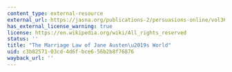 ```yaml
---
content_type: external-resource
external_url: https://jasna.org/publications-2/persuasions-online/vol36no1/bailey/
has_external_license_warning: true
license: https://en.wikipedia.org/wiki/All_rights_reserved
status: ''
title: "The Marriage Law of Jane Austen\u2019s World"
uid: c3b82571-03cd-4d6f-bce6-56b2b8f76876
wayback_url: ''
---
```

